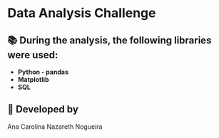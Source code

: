 # Data Analysis Challenge

## 📚 During the analysis, the following libraries were used:

- **Python - pandas**
- **Matplotlib**
- **SQL**


## 🚀 Developed by 

Ana Carolina Nazareth Nogueira

